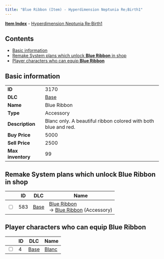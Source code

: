 ```yaml
---
title: "Blue Ribbon (Item) - Hyperdimension Neptunia Re;Birth1"
---
```


[**Item Index**](/neptunia/rb1/item/index.html) - [Hyperdimension Neptunia Re;Birth1](/neptunia/rb1)

## Contents

- [Basic information](#basic-information)
- [Remake System plans which unlock **Blue Ribbon** in shop](#remake-system-plans-which-unlock-blue-ribbon-in-shop)
- [Player characters who can equip **Blue Ribbon**](#player-characters-who-can-equip-blue-ribbon)

## Basic information

|   |   |
| -- | -- |
| **ID** | 3170 |
| **DLC** | [Base](/neptunia/rb1/dlc/1-base.html) |
| **Name** | Blue Ribbon |
| **Type** | Accessory |
| **Description** | Blanc only. A beautiful ribbon colored with both blue and red. |
| **Buy Price** | 5000 |
| **Sell Price** | 2500 |
| **Max inventory** | 99 |


## Remake System plans which unlock **Blue Ribbon** in shop

|    | ID | DLC | Name |
| -- | -- | --- | ---- |
| <input type="checkbox" id="rb1-remake-1-583" class="trackbox" /> | 583 | [Base](/neptunia/rb1/dlc/1-base.html) | [Blue Ribbon](/neptunia/rb1/remake/1-583-blue-ribbon.html)<br /> → [Blue Ribbon](/neptunia/rb1/item/1-3170-blue-ribbon.html) (Accessory) |


## Player characters who can equip **Blue Ribbon**

|    | ID | DLC | Name |
| -- | -- | --- | ---- |
| <input type="checkbox" id="rb1-player-1-4" class="trackbox" /> | 4 | [Base](/neptunia/rb1/dlc/1-base.html) | [Blanc](/neptunia/rb1/player/1-4-blanc.html) |
